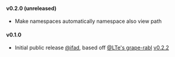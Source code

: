 #### v0.2.0 (unreleased)

* Make namespaces automatically namespace also view path

#### v0.1.0

* Initial public release [@ifad](https://github.com/ifad/grape-rabl-rails),
  based off [@LTe's grape-rabl](https://github.com/LTe/grape-rabl)
  [v0.2.2](https://github.com/LTe/grape-rabl/tag/v0.2.2)
